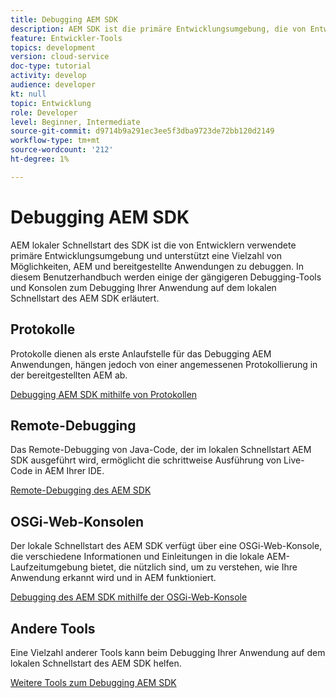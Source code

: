 ```yaml
---
title: Debugging AEM SDK
description: AEM SDK ist die primäre Entwicklungsumgebung, die von Entwicklern verwendet wird und eine Vielzahl von Möglichkeiten zum Debuggen AEM und bereitgestellter Anwendungen unterstützt.
feature: Entwickler-Tools
topics: development
version: cloud-service
doc-type: tutorial
activity: develop
audience: developer
kt: null
topic: Entwicklung
role: Developer
level: Beginner, Intermediate
source-git-commit: d9714b9a291ec3ee5f3dba9723de72bb120d2149
workflow-type: tm+mt
source-wordcount: '212'
ht-degree: 1%

---
```



# Debugging AEM SDK

AEM lokaler Schnellstart des SDK ist die von Entwicklern verwendete primäre Entwicklungsumgebung und unterstützt eine Vielzahl von Möglichkeiten, AEM und bereitgestellte Anwendungen zu debuggen. In diesem Benutzerhandbuch werden einige der gängigeren Debugging-Tools und Konsolen zum Debugging Ihrer Anwendung auf dem lokalen Schnellstart des AEM SDK erläutert.

## Protokolle

Protokolle dienen als erste Anlaufstelle für das Debugging AEM Anwendungen, hängen jedoch von einer angemessenen Protokollierung in der bereitgestellten AEM ab.

[Debugging AEM SDK mithilfe von Protokollen](./logs.md)

## Remote-Debugging

Das Remote-Debugging von Java-Code, der im lokalen Schnellstart AEM SDK ausgeführt wird, ermöglicht die schrittweise Ausführung von Live-Code in AEM Ihrer IDE.

[Remote-Debugging des AEM SDK](./remote-debugging.md)

## OSGi-Web-Konsolen

Der lokale Schnellstart des AEM SDK verfügt über eine OSGi-Web-Konsole, die verschiedene Informationen und Einleitungen in die lokale AEM-Laufzeitumgebung bietet, die nützlich sind, um zu verstehen, wie Ihre Anwendung erkannt wird und in AEM funktioniert.

[Debugging des AEM SDK mithilfe der OSGi-Web-Konsole](./osgi-web-consoles.md)

## Andere Tools

Eine Vielzahl anderer Tools kann beim Debugging Ihrer Anwendung auf dem lokalen Schnellstart des AEM SDK helfen.

[Weitere Tools zum Debugging AEM SDK](./other-tools.md)
